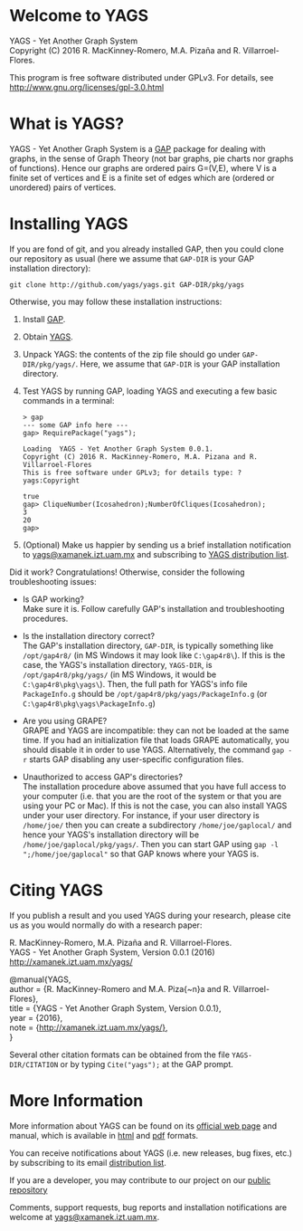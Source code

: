# Welcome to YAGS

YAGS - Yet Another Graph System  
Copyright (C) 2016 R. MacKinney-Romero, M.A. Pizaña and R. Villarroel-Flores.

This program is free software distributed under GPLv3.  For details,
see http://www.gnu.org/licenses/gpl-3.0.html

# What is YAGS?

YAGS - Yet Another Graph System is a [GAP](http://gap-system.org/)
package for dealing with graphs, in the sense of Graph Theory (not bar
graphs, pie charts nor graphs of functions).  Hence our graphs are
ordered pairs G=(V,E), where V is a finite set of vertices and E is a
finite set of edges which are (ordered or unordered) pairs of
vertices.

# Installing YAGS

If you are fond of git, and you already installed GAP, then you could
clone our repository as usual (here we assume that `GAP-DIR` is your GAP
installation directory):

    git clone http://github.com/yags/yags.git GAP-DIR/pkg/yags

Otherwise, you may follow these installation instructions:

  1. Install [GAP](http://www.gap-system.org/).

  2. Obtain [YAGS](https://github.com/yags/yags/archive/master.zip).

  3. Unpack YAGS: the contents of the zip file should go under
     `GAP-DIR/pkg/yags/`. Here, we assume that `GAP-DIR` is your GAP
     installation directory.

  4. Test YAGS by running GAP, loading YAGS and executing a few basic
     commands in a terminal:
    
         > gap
         --- some GAP info here ---
         gap> RequirePackage("yags");
         
         Loading  YAGS - Yet Another Graph System 0.0.1.
         Copyright (C) 2016 R. MacKinney-Romero, M.A. Pizana and R. Villarroel-Flores
         This is free software under GPLv3; for details type: ?yags:Copyright 
         
         true
         gap> CliqueNumber(Icosahedron);NumberOfCliques(Icosahedron);
         3
         20
         gap>

  5. (Optional) Make us happier by sending us a brief installation
  notification to yags@xamanek.izt.uam.mx and subscribing to
  [YAGS distribution list](http://xamanek.izt.uam.mx/yagsnews/).

Did it work? Congratulations! Otherwise, consider the following
troubleshooting issues:

  * Is GAP working?    
    Make sure it is. Follow carefully GAP's installation and
    troubleshooting procedures.
  
  * Is the installation directory correct?  
    The GAP's installation directory, `GAP-DIR`, is typically something
    like `/opt/gap4r8/` (in MS Windows it may look like `C:\gap4r8\`).  If
    this is the case, the YAGS's installation directory, `YAGS-DIR`, is
    `/opt/gap4r8/pkg/yags/` (in MS Windows, it would be
    `C:\gap4r8\pkg\yags\`).  Then, the full path for YAGS's info file
    `PackageInfo.g` should be `/opt/gap4r8/pkg/yags/PackageInfo.g` (or
    `C:\gap4r8\pkg\yags\PackageInfo.g`)

  * Are you using GRAPE?  
    GRAPE and YAGS are incompatible: they can not be loaded at the
    same time. If you had an initialization file that loads GRAPE
    automatically, you should disable it in order to use
    YAGS. Alternatively, the command `gap -r` starts GAP disabling any
    user-specific configuration files.

  * Unauthorized to access GAP's directories?  
    The installation procedure above assumed that you have full access
    to your computer (i.e. that you are the root of the system or that
    you are using your PC or Mac). If this is not the case, you can also
    install YAGS under your user directory. For instance, if your user
    directory is `/home/joe/` then you can create a subdirectory
    `/home/joe/gaplocal/` and hence your YAGS's installation directory
    will be `/home/joe/gaplocal/pkg/yags/`. Then you can start GAP using
    `gap -l ";/home/joe/gaplocal"` so that GAP knows where your YAGS is.

# Citing YAGS

If you publish a result and you used YAGS during your research, please
cite us as you would normally do with a research paper:

R. MacKinney-Romero, M.A. Pizaña and R. Villarroel-Flores.  
YAGS - Yet Another Graph System, Version 0.0.1 (2016)  
http://xamanek.izt.uam.mx/yags/

@manual{YAGS,  
  author = {R. MacKinney-Romero and M.A. Piza{\~n}a and R. Villarroel-Flores},  
  title = {YAGS - Yet Another Graph System, Version 0.0.1},  
  year = {2016},  
  note = {http://xamanek.izt.uam.mx/yags/},  
}

Several other citation formats can be obtained from the file
`YAGS-DIR/CITATION` or by typing `Cite("yags");` at the GAP prompt.

# More Information

More information about YAGS can be found on its [official web
page](http://xamanek.izt.uam.mx/yags/) and manual, which is available
in [html](http://xamanek.izt.uam.mx/yags/doc/chap0.html) and
[pdf](http://xamanek.izt.uam.mx/yags/manual.pdf) formats.

You can receive notifications about YAGS (i.e. new releases, bug
fixes, etc.) by subscribing to its email [distribution
list](http://xamanek.izt.uam.mx/yagsnews/).

If you are a developer, you may contribute to our project on our
[public repository](https://github.com/yags/yags/)

Comments, support requests, bug reports and installation notifications
are welcome at yags@xamanek.izt.uam.mx.
